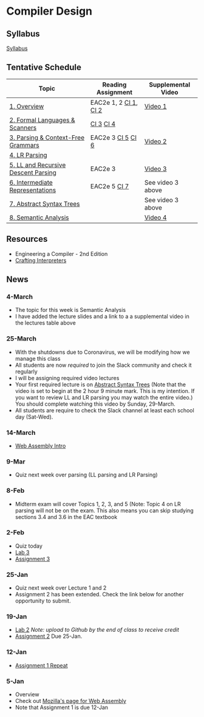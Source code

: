 # Compiler Design

## Syllabus

[Syllabus](syllabus.md)

## Tentative Schedule

| Topic                                                             | Reading Assignment                                                                                                                                       | Supplemental Video                                  |
|-------------------------------------------------------------------|----------------------------------------------------------------------------------------------------------------------------------------------------------|------------------------------------------------|
| [1. Overview](lectures/A-overview.pptx)                           | EAC2e  1, 2 [CI 1](https://www.craftinginterpreters.com/introduction.html), [CI 2](https://www.craftinginterpreters.com/a-map-of-the-territory.html)     | [Video 1](https://www.youtube.com/watch?v=Kk22pqxy_VI) |
| [2. Formal Languages & Scanners](lectures/B-regexp.pptx)          | [CI 3](https://www.craftinginterpreters.com/the-lox-language.html)  [CI 4](https://www.craftinginterpreters.com/scanning.html)                           |
| [3. Parsing & Context-Free Grammars](lectures/C-grammars.pptx)    | EAC2e 3 [CI 5](https://www.craftinginterpreters.com/representing-code.html)        [CI 6](https://www.craftinginterpreters.com/parsing-expressions.html) | [Video 2](https://www.youtube.com/watch?v=DwK5EAC3kDI) |
| [4. LR Parsing](lectures/D-lr-parsing.pptx)                       |                                                                                                                                                          |
| [5. LL and Recursive Descent Parsing](lectures/F-ll-parsing.pptx) | EAC2e 3                                                                                                                                                  | [Video 3](https://youtu.be/8xiEkS9fpjE?t=5579) |
| [6. Intermediate Representations](lectures/G-IRs.pptx)            | EAC2e 5      [CI 7](https://www.craftinginterpreters.com/evaluating-expressions.html)                                                                    |       See video 3 above                                         |
| [7. Abstract Syntax Trees](H-ASTs.pptx) | | See video 3 above |
| [8. Semantic Analysis](lectures/I-semantics.pptx) | | [Video 4](https://www.youtube.com/watch?v=U2E2FLY_MWI&t=0m42s)


## Resources

* Engineering a Compiler - 2nd Edition
* [Crafting Interpreters](http://craftinginterpreters.com/)

## News

### 4-March 

* The topic for this week is Semantic Analysis
* I have added the lecture slides and a link to a a supplemental video in the lectures table above

### 25-March

* With the shutdowns due to Coronavirus, we will be modifying how we manage this class
* All students are now *required* to join the Slack community and check it regularly
* I will be assigning required video lectures
* Your first required lecture is on [Abstract Syntax Trees](https://youtu.be/LyI5bmHgIgw?t=7744)  (Note that the video is set to begin at the 2 hour 9 minute mark.  This is my intention.  If you want to review LL and LR parsing you may watch the entire video.)  You should complete watching this video by Sunday, 29-March.
* All students are require to check the Slack channel at least each school day (Sat-Wed).


### 14-March

* [Web Assembly Intro](https://www.youtube.com/watch?v=qDTpLKJ6e4M)

### 9-Mar

* Quiz next week over parsing (LL parsing and LR Parsing)

### 8-Feb

* Midterm exam will cover Topics 1, 2, 3, and 5  (Note: Topic 4 on LR parsing will not be on the exam.  This also means you can skip studying sections 3.4 and 3.6 in the EAC textbook 

### 2-Feb

* Quiz today
* [Lab 3](https://classroom.github.com/a/I7ggYp6d)
* [Assignment 3](https://classroom.github.com/a/SZbwzujd)

### 25-Jan

* Quiz next week over Lecture 1 and 2
* Assignment 2 has been extended.  Check the link below for another opportunity to submit.

### 19-Jan 

* [Lab 2](https://classroom.github.com/a/y-jgJC66) *Note: upload to Github by the end of class to receive credit*
* [Assignment 2](https://classroom.github.com/a/KYaM6G7g) Due 25-Jan.

### 12-Jan

* [Assignment 1 Repeat](https://classroom.github.com/a/fddYkAWl)
    
### 5-Jan

* Overview
* Check out [Mozilla's page for Web Assembly](https://developer.mozilla.org/en-US/docs/WebAssembly)
* Note that Assignment 1 is due 12-Jan
